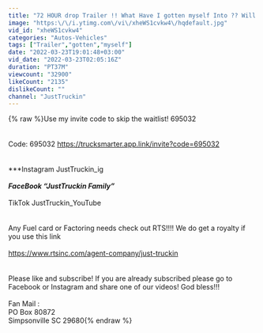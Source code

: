 ```yaml
---
title: "72 HOUR drop Trailer !! What Have I gotten myself Into ?? Will I make it to MATS truck Show 2022"
image: "https:\/\/i.ytimg.com\/vi\/xheWS1cvkw4\/hqdefault.jpg"
vid_id: "xheWS1cvkw4"
categories: "Autos-Vehicles"
tags: ["Trailer","gotten","myself"]
date: "2022-03-23T19:01:48+03:00"
vid_date: "2022-03-23T02:05:16Z"
duration: "PT37M"
viewcount: "32900"
likeCount: "2135"
dislikeCount: ""
channel: "JustTruckin"
---
```

{% raw %}Use my invite code to skip the waitlist! 695032<br /><br /><br />Code: 695032 <a rel="nofollow" target="blank" href="https://trucksmarter.app.link/invite?code=695032">https://trucksmarter.app.link/invite?code=695032</a><br /><br /><br />***Instagram JustTruckin_ig<br /><br />***FaceBook “JustTruckin Family”<br /><br />*** TikTok  JustTruckin_YouTube <br /><br /><br />Any Fuel card or Factoring needs check out RTS!!!! We do get a royalty if you use this link <br /><br /><a rel="nofollow" target="blank" href="https://www.rtsinc.com/agent-company/just-truckin">https://www.rtsinc.com/agent-company/just-truckin</a><br /><br /><br />Please like and subscribe! If you are already subscribed please go to Facebook or Instagram and share one of our videos! God bless!!!<br /><br />Fan Mail :<br />PO Box 80872<br />Simpsonville SC 29680{% endraw %}
